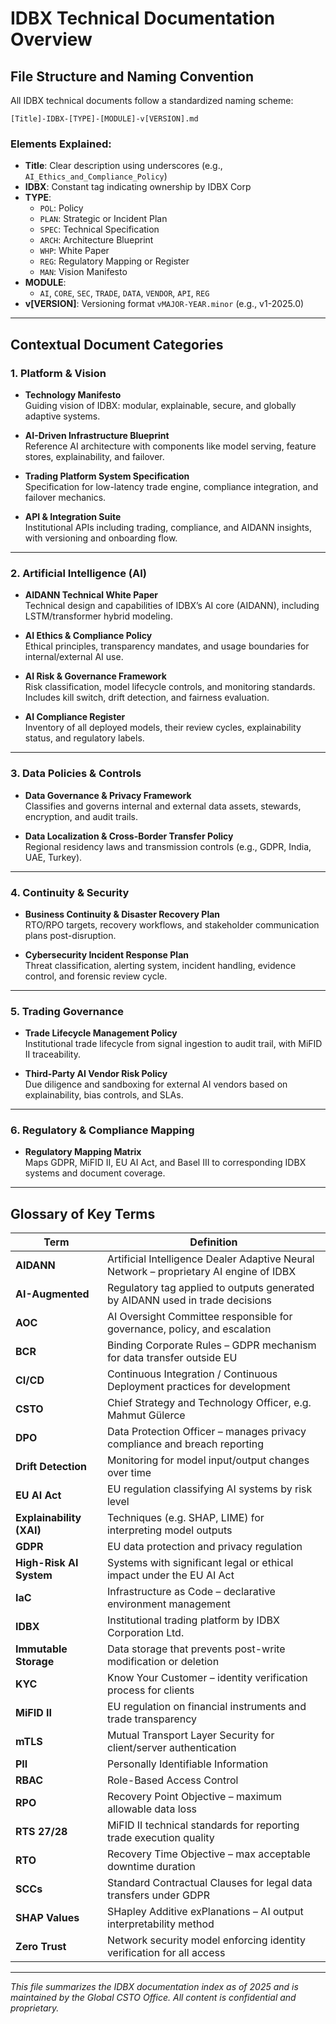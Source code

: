 # IDBX Technical Documentation Overview

## File Structure and Naming Convention

All IDBX technical documents follow a standardized naming scheme:

```
[Title]-IDBX-[TYPE]-[MODULE]-v[VERSION].md
```

### Elements Explained:
- **Title**: Clear description using underscores (e.g., `AI_Ethics_and_Compliance_Policy`)
- **IDBX**: Constant tag indicating ownership by IDBX Corp
- **TYPE**:
  - `POL`: Policy
  - `PLAN`: Strategic or Incident Plan
  - `SPEC`: Technical Specification
  - `ARCH`: Architecture Blueprint
  - `WHP`: White Paper
  - `REG`: Regulatory Mapping or Register
  - `MAN`: Vision Manifesto
- **MODULE**:
  - `AI`, `CORE`, `SEC`, `TRADE`, `DATA`, `VENDOR`, `API`, `REG`
- **v[VERSION]**: Versioning format `vMAJOR-YEAR.minor` (e.g., v1-2025.0)

---

## Contextual Document Categories

### 1. Platform & Vision
- **Technology Manifesto**  
  Guiding vision of IDBX: modular, explainable, secure, and globally adaptive systems.

- **AI-Driven Infrastructure Blueprint**  
  Reference AI architecture with components like model serving, feature stores, explainability, and failover.

- **Trading Platform System Specification**  
  Specification for low-latency trade engine, compliance integration, and failover mechanics.

- **API & Integration Suite**  
  Institutional APIs including trading, compliance, and AIDANN insights, with versioning and onboarding flow.

---

### 2. Artificial Intelligence (AI)
- **AIDANN Technical White Paper**  
  Technical design and capabilities of IDBX’s AI core (AIDANN), including LSTM/transformer hybrid modeling.

- **AI Ethics & Compliance Policy**  
  Ethical principles, transparency mandates, and usage boundaries for internal/external AI use.

- **AI Risk & Governance Framework**  
  Risk classification, model lifecycle controls, and monitoring standards. Includes kill switch, drift detection, and fairness evaluation.

- **AI Compliance Register**  
  Inventory of all deployed models, their review cycles, explainability status, and regulatory labels.

---

### 3. Data Policies & Controls
- **Data Governance & Privacy Framework**  
  Classifies and governs internal and external data assets, stewards, encryption, and audit trails.

- **Data Localization & Cross-Border Transfer Policy**  
  Regional residency laws and transmission controls (e.g., GDPR, India, UAE, Turkey).

---

### 4. Continuity & Security
- **Business Continuity & Disaster Recovery Plan**  
  RTO/RPO targets, recovery workflows, and stakeholder communication plans post-disruption.

- **Cybersecurity Incident Response Plan**  
  Threat classification, alerting system, incident handling, evidence control, and forensic review cycle.

---

### 5. Trading Governance
- **Trade Lifecycle Management Policy**  
  Institutional trade lifecycle from signal ingestion to audit trail, with MiFID II traceability.

- **Third-Party AI Vendor Risk Policy**  
  Due diligence and sandboxing for external AI vendors based on explainability, bias controls, and SLAs.

---

### 6. Regulatory & Compliance Mapping
- **Regulatory Mapping Matrix**  
  Maps GDPR, MiFID II, EU AI Act, and Basel III to corresponding IDBX systems and document coverage.

---

## Glossary of Key Terms

| Term                   | Definition                                                                 |
|------------------------|----------------------------------------------------------------------------|
| **AIDANN**             | Artificial Intelligence Dealer Adaptive Neural Network – proprietary AI engine of IDBX |
| **AI-Augmented**       | Regulatory tag applied to outputs generated by AIDANN used in trade decisions |
| **AOC**                | AI Oversight Committee responsible for governance, policy, and escalation  |
| **BCR**                | Binding Corporate Rules – GDPR mechanism for data transfer outside EU     |
| **CI/CD**              | Continuous Integration / Continuous Deployment practices for development  |
| **CSTO**               | Chief Strategy and Technology Officer, e.g. Mahmut Gülerce                 |
| **DPO**                | Data Protection Officer – manages privacy compliance and breach reporting |
| **Drift Detection**    | Monitoring for model input/output changes over time                        |
| **EU AI Act**          | EU regulation classifying AI systems by risk level                         |
| **Explainability (XAI)**| Techniques (e.g. SHAP, LIME) for interpreting model outputs               |
| **GDPR**               | EU data protection and privacy regulation                                  |
| **High-Risk AI System**| Systems with significant legal or ethical impact under the EU AI Act      |
| **IaC**                | Infrastructure as Code – declarative environment management                |
| **IDBX**               | Institutional trading platform by IDBX Corporation Ltd.                   |
| **Immutable Storage**  | Data storage that prevents post-write modification or deletion             |
| **KYC**                | Know Your Customer – identity verification process for clients             |
| **MiFID II**           | EU regulation on financial instruments and trade transparency              |
| **mTLS**               | Mutual Transport Layer Security for client/server authentication          |
| **PII**                | Personally Identifiable Information                                        |
| **RBAC**               | Role-Based Access Control                                                  |
| **RPO**                | Recovery Point Objective – maximum allowable data loss                    |
| **RTS 27/28**          | MiFID II technical standards for reporting trade execution quality         |
| **RTO**                | Recovery Time Objective – max acceptable downtime duration                |
| **SCCs**               | Standard Contractual Clauses for legal data transfers under GDPR           |
| **SHAP Values**        | SHapley Additive exPlanations – AI output interpretability method          |
| **Zero Trust**         | Network security model enforcing identity verification for all access      |

---

*This file summarizes the IDBX documentation index as of 2025 and is maintained by the Global CSTO Office. All content is confidential and proprietary.*
